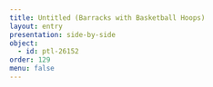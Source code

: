 ```yaml
---
title: Untitled (Barracks with Basketball Hoops)
layout: entry
presentation: side-by-side
object:
  - id: ptl-26152
order: 129
menu: false
---
```







